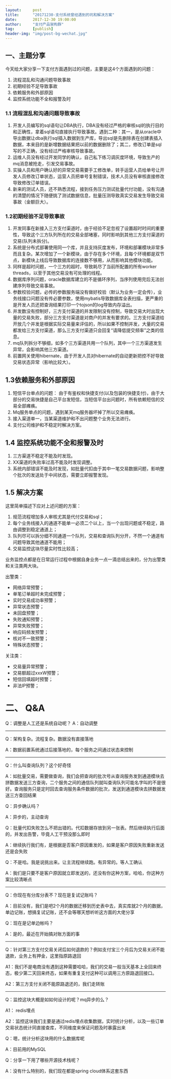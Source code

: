 ```yaml
---                           
layout:     post                                                
title:      "20171230-支付系统曾经遇到的坑和解决方案"                                                                               
date:       2017-12-30 19:00:00                                                                               
author:     "支付产品架构群"                                          
tag:		[publish]                                    
header-img: "img/post-bg-wechat.jpg"                                         
---
```


## 一、主题分享

今天给大家分享一下支付方面遇到过的问题，主要是这4个方面遇到的问题：
1. 流程混乱和沟通问题导致事故    
2. 初期经验不足导致事故  
3. 依赖服务和外部原因  
4. 监控系统功能不全和报警及时  

### 1.1 流程混乱和沟通问题导致事故
1. 开发人员编写的sql语句让DBA执行，DBA没有经过严格的审核sql的执行目的和正确性，拿着sql语句直接执行导致事故。遇到二种：其一，是从oracle中导出数据让dba执行sql插入数据到生产库，导出sql是先删除表在创建表插入数据，本来目的是新增数据结果把以前的数据删除了；其二，修改订单是sql写的不正确，没有经过严格审核导致事故。  
2. 运维人员没有经过开发同学的确认，自己私下练习调灰度环境，导致生产的mq消息被抢走，引发交易事故。  
3. 实操人员和用户确认好的异常交易需要手工修改单，转手运营人员给单号让开发人员修改订单状态，运营人员把单号复制错误，技术人员没有审核直接修改导致修改订单错误。  
4. 新来的测试人员，还不熟悉流程，接到任务压力测试批量代付功能，没有沟通的清楚的情况下随便挑了测试数据信息，批量压测导致真实交易发生导致交易事故（金额巨大）。  


### 1.2初期经验不足导致事故  

1. 开发同事在新接入三方支付渠道时，由于经验不足忽视了设置超时时间的重要性，导致这个三方队列所在的交易全部堵塞，同时影响到其他三方支付渠道的交易(队列未拆分)。  
2. 系统是分布式部署使用同一个库，并且支持灰度发布，环境和部署模块非常多而且复杂。某次增加了一个新模块，由于存在多个环境，且每个环境都是双节点，新模块上线后导致数据库的连接数不够用，从而影响其他模块功能。  
3. 同样是超时问题，一个三方的超时，导致耗尽了当前所配置的所有worker threads，以至于其他交易没有可处理的线程。  
4. 数据库序列问题，oracle数据库建立的不是循环序列，当序列使用完后无法创建序列导致交易事故。  
5. 参数校验问题，必传的参数服务端没有做好校验（默认为业务一定会传），业务线接口问题没有传必要参数，使用mybatis导致数据库全表扫描，更严重的是开发人员还把查询结果打印一个tojson的log导致内存溢出。  
6. 并发数没有控制好，三方支付渠道的并发限制没有控制，导致交易大时出现大量的交易失败，部分三方支付渠道是对商户的并发有要求的。三方支付渠道给开放几个并发是根据实际交易量来评估的，所以如果不控制并发，大量的交易都发给三方支付渠道，那么三方支付渠道只会回复“请降低提交频率”之类的信息。  
7. mq队列拆分不够细，如多个三方渠道共用一个队列，其中一个三方渠道发生异常，会影响其他三方渠道。  
8. 前置网关使用hibernate，由于开发人员对hibernate的自动更新把控不好导致交易状态异常（影响比较大）。  

## 1.3依赖服务和外部原因

1. 短信平台单点的问题： 由于有鉴权和快捷支付(以及包装的快捷支付)，由于大部分的交易快捷是自己平台发短信，当短信平台出问题时，所有依赖短信的交易全部瘫痪。  
2. Mq服务单点的问题，遇到某天mq服务器坏掉了所以交易瘫痪。  
3. 接入渠道单一，当某渠道维护和不出问题整个业务无法进行。  
4. 支付公司维护和不稳定时解决方案。  

## 1.4 监控系统功能不全和报警及时

1. 三方渠道不稳定不能及时发现。  
2. XX渠道的失败率过高不能及时发现调整。  
3. 系统内部错误不能及时发现，如批量代扣由于其中一笔交易数据问题，影响整个批次的发送处于中间状态，需要立即报警发现。  

## 1.5 解决方案

这里简单描述下应对上述问题的方案：

1. 规范流程增加多人审核尤其是代付交易和sql；    
2. 每个业务线接入的通道不能单一必须二个以上，当一个出现问题或不稳定，路由调整到稳定通道上；    
3. 队列尽可以拆分细不同通道一个队列，交易和查询队列分开，不然一个通道有问题导致其他通道不能用；    
4. 交易监控这块尽量实时性比较高；   

业务监控点都是在日常运行过程中根据自身业务一点一滴总结出来的，分为出警类和关注类两大块。

出警类：
- 网络异常预警；  
- 单笔订单超时未完成预警；  
- 实时交易成功率预警；  
- 异常状态预警；  
- 未回盘预警；  
- 失败通知预警； 
- 异常失败预警； 
- 响应码频发预警；  
- 核对不一致预警；   
- 特殊状态预警；  

关注类：
- 交易量异常预警；  
- 交易额超过xxxW预警；  
- 短信回填超时预警；  
- 非法IP预警；  



# 二、 Q&A


Q：调整是人工还是系统自动呢？
A：自动调整

---
Q：架构复杂。流程复杂。数据没有直接落地

A：数据前置系统通过后接落地的，每个服务之间通过状态来控制


---
Q：什么叫查询队列？这个好奇怪

A：如批量交易，需要做查询，我们会把查询的批次号从查询服务发到通道模块去拼数据发送三方查询，二个服务之间的通信队列就叫查询队列可能名字叫的不是很好。查询服务只是定时回去查询服务条件数据的批次，发送到通道模块去拼数据发送三方查回结果

Q：异步确认吗？

A：异步的，主动查询

Q：批量代扣失败怎么不把出错的。代扣数据存放到另一张表。然后继续执行后面的，并发出告警，毕竟人工干预没那么即时

A：继续执行我们有，是根据是否客户原因重发的，如果是客户原因失败重新发送还是会失败

Q：不是哈。我是说挑出来。让主流程继续跑。有异常的。等人工确认

A：我们是只要不是客户原因就立即发送的，还没有你这种方案，哈哈，你这种方案比较清晰点


---
Q：你现在有分库分表不？现在是复试记账吗？

A：目前没有，我们是吧2个月的数据迁移到历史表中去，真实库就2个月的数据，单边记账，想搞复试记账，还不会等哪天想听听这方面的大佬分享

Q：现在是记单边帐吗？

A：是的，最近在开始搞对账方面的事


---
Q：针对第三方支付交易关闭后如何退款的？例如支付宝三个月后为交易关闭不能退款，业务上有押金，这里指原路退回

A1：我们不是电商没有遇到这种需要哈哈，我们的交易一般当天基本上全回来终态，极少第二天回来终态，如果有重复支付这种可以调用三方原路退回接口。

A2：第三方支付关闭不能原路退还的，我们走转账


---
Q：监控这块大概是如如何设计的呢？mq异步的么？

A1： redis埋点

A2：监控这块我们主要是通过redis埋点收集数据，实时统计分析，以及一些订单交易状态统计同直接查库，不同维度来保证问题及时暴露出来

Q：嗯，统计分析这块用的什么数据库呢

A：目前用的MySQL

Q：分享一下用了哪些开源技术栈呢？

A：没有什么特别的，我们现在都是spring cloud体系这套东西
